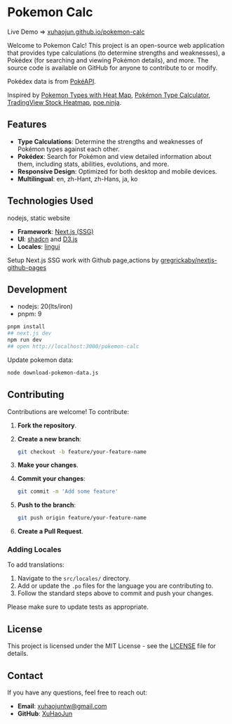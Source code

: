 # Pokemon Calc

Live Demo => [xuhaojun.github.io/pokemon-calc](https://xuhaojun.github.io/pokemon-calc/)

Welcome to Pokemon Calc! This project is an open-source web application that provides type calculations (to determine strengths and weaknesses), a Pokédex (for searching and viewing Pokémon details), and more. The source code is available on GitHub for anyone to contribute to or modify.

Pokédex data is from [PokéAPI](https://pokeapi.co/).

Inspired by [Pokemon Types with Heat Map](https://plotapi.com/docs/pokemon-types-with-heatmap/), [Pokémon Type Calculator](https://www.pkmn.help/more/), [TradingView Stock Heatmap](https://www.tradingview.com/heatmap/stock/), [poe.ninja](https://poe.ninja).

## Features

- **Type Calculations**: Determine the strengths and weaknesses of Pokémon types against each other.
- **Pokédex**: Search for Pokémon and view detailed information about them, including stats, abilities, evolutions, and more.
- **Responsive Design**: Optimized for both desktop and mobile devices.
- **Multilingual**: en, zh-Hant, zh-Hans, ja, ko

## Technologies Used

nodejs, static website

- **Framework**: [Next.js (SSG)](https://nextjs.org/)
- **UI**: [shadcn](https://shadcn.dev/) and [D3.js](https://d3js.org/)
- **Locales**: [lingui](https://lingui.dev/)

Setup Next.js SSG work with Github page,actions by [gregrickaby/nextjs-github-pages](https://github.com/gregrickaby/nextjs-github-pages)

## Development

- nodejs: 20(lts/iron)
- pnpm: 9

```bash
pnpm install
## next.js dev
npm run dev
## open http://localhost:3000/pokemon-calc
```

Update pokemon data:

```bash
node download-pokemon-data.js
```

## Contributing

Contributions are welcome! To contribute:

1. **Fork the repository**.
2. **Create a new branch**:

   ```bash
   git checkout -b feature/your-feature-name
   ```

3. **Make your changes**.
4. **Commit your changes**:

   ```bash
   git commit -m 'Add some feature'
   ```

5. **Push to the branch**:

   ```bash
   git push origin feature/your-feature-name
   ```

6. **Create a Pull Request**.

### Adding Locales

To add translations:

1. Navigate to the `src/locales/` directory.
2. Add or update the `.po` files for the language you are contributing to.
3. Follow the standard steps above to commit and push your changes.

Please make sure to update tests as appropriate.

## License

This project is licensed under the MIT License - see the [LICENSE](LICENSE) file for details.

## Contact

If you have any questions, feel free to reach out:

- **Email**: <xuhaojuntw@gmail.com>
- **GitHub**: [XuHaoJun](https://github.com/xuhaojun)
